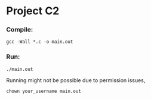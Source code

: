# Project C2

### Compile: 

`gcc -Wall *.c -o main.out`

### Run:

`./main.out`

Running might not be possible due to permission issues, 

`chown your_username main.out`


